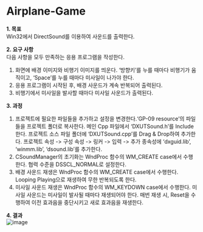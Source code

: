 # Airplane-Game
**1. 목표**   
Win32에서 DirectSound를 이용하여 사운드를 출력한다.

**2. 요구 사항**   
다음 사항을 모두 만족하는 응용 프로그램을 작성한다.
1. 화면에 배경 이미지와 비행기 이미지를 띄운다. ‘방향키’를 누를 때마다 비행기가 움 직이고, ‘Space’를 누를 때마다 미사일이 나가야 한다.   
2. 응용 프로그램이 시작된 후, 배경 사운드가 계속 반복되어 출력된다.   
3. 비행기에서 미사일을 발사할 때마다 미사일 사운드가 출력된다.    

**3. 과정**   
1. 프로젝트에 필요한 파일들을 추가하고 설정을 변경한다.‘GP-09 resource’의 파일들을 프로젝트 폴더로 복사한다. 메인 Cpp 파일에서 ‘DXUTSound.h’를 Include 한다. 프로젝트 소스 파일 폴더에 ‘DXUTSound.cpp’를 Drag & Drop하여 추가한다. 프로젝트 속성 -> 구성 속성 -> 링커 -> 입력 -> 추가 종속성에 ‘dxguid.lib’, ‘winmm.lib’, ‘dsound.lib’를 추가한다.   
2. CSoundManager의 초기화는 WndProc 함수의 WM_CREATE case에서 수행한다. 협력 수준을 DSSCL_NORMAL로 설정한다.   
3. 배경 사운드 재생은 WndProc 함수의 WM_CREATE case에서 수행한다. Looping Playing으로 재생하여 무한 반복되도록 한다.   
4. 미사일 사운드 재생은 WndProc 함수의 WM_KEYDOWN case에서 수행한다. 미사일 사운드는 미사일이 발사될 때마다 재생되어야 한다. 매번 재생 시, Reset을 수행하여 이전 효과음을 중단시키고 새로 효과음을 재생한다.  

**4. 결과**   
![image](https://user-images.githubusercontent.com/38244836/82404959-8deec580-9a9d-11ea-982a-b77200c48029.png)
